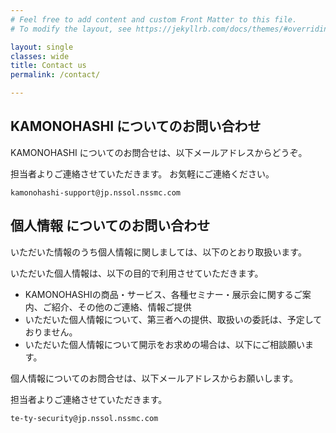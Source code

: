 ```yaml
---
# Feel free to add content and custom Front Matter to this file.
# To modify the layout, see https://jekyllrb.com/docs/themes/#overriding-theme-defaults

layout: single
classes: wide
title: Contact us
permalink: /contact/

---
```

## KAMONOHASHI についてのお問い合わせ
KAMONOHASHI についてのお問合せは、以下メールアドレスからどうぞ。

担当者よりご連絡させていただきます。 お気軽にご連絡ください。

```
kamonohashi-support@jp.nssol.nssmc.com
```

## 個人情報 についてのお問い合わせ
いただいた情報のうち個人情報に関しましては、以下のとおり取扱います。

いただいた個人情報は、以下の目的で利用させていただきます。
 - KAMONOHASHIの商品・サービス、各種セミナー・展示会に関するご案内、ご紹介、その他のご連絡、情報ご提供
 - いただいた個人情報について、第三者への提供、取扱いの委託は、予定しておりません。
 - いただいた個人情報について開示をお求めの場合は、以下にご相談願います。

個人情報についてのお問合せは、以下メールアドレスからお願いします。

担当者よりご連絡させていただきます。
```
te-ty-security@jp.nssol.nssmc.com
```